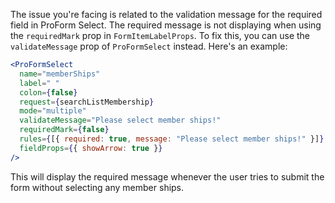 The issue you're facing is related to the validation message for the required field in ProForm Select. The required message is not displaying when using the `requiredMark` prop in `FormItemLabelProps`. To fix this, you can use the `validateMessage` prop of `ProFormSelect` instead. Here's an example:

```jsx
<ProFormSelect
  name="memberShips"
  label=" "
  colon={false}
  request={searchListMembership}
  mode="multiple"
  validateMessage="Please select member ships!"
  requiredMark={false}
  rules={[{ required: true, message: "Please select member ships!" }]}
  fieldProps={{ showArrow: true }}
/>
```

This will display the required message whenever the user tries to submit the form without selecting any member ships.
